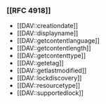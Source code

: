 <!-- --- title: List of DAV properties -->

### [[RFC 4918]]

* [[DAV::creationdate]]
* [[DAV::displayname]]
* [[DAV::getcontentlanguage]]
* [[DAV::getcontentlength]]
* [[DAV::getcontenttype]]
* [[DAV::getetag]]
* [[DAV::getlastmodified]]
* [[DAV::lockdiscovery]]
* [[DAV::resourcetype]]
* [[DAV::supportedlock]]

